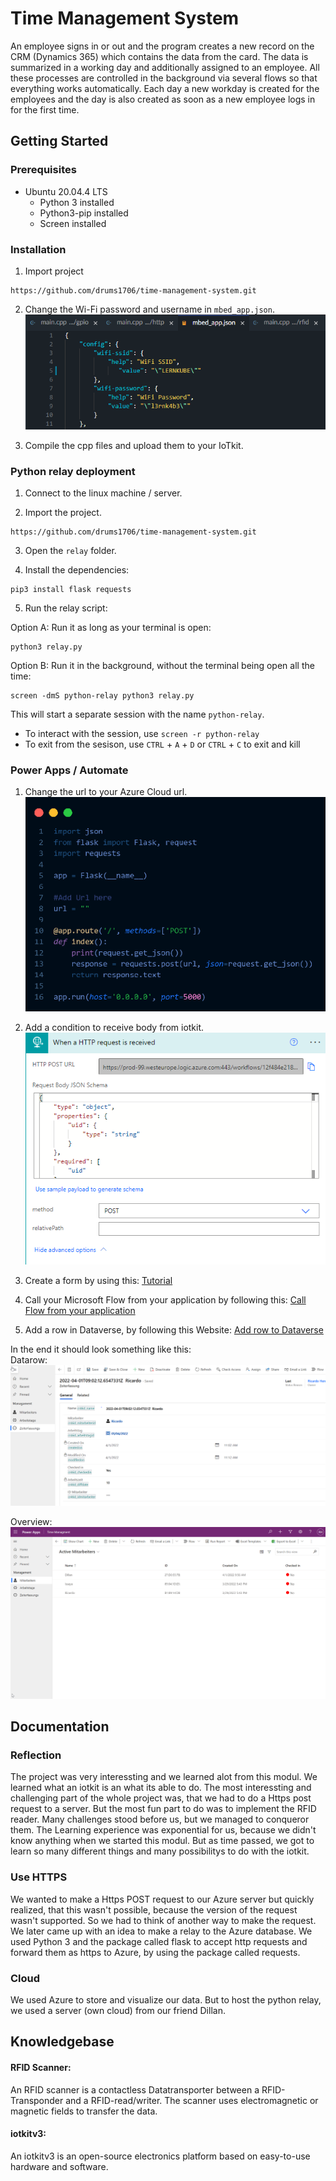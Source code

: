 # Time Management System

An employee signs in or out and the program creates a new record on the CRM (Dynamics 365) which contains the data from the card. The data is summarized in a working day and additionally assigned to an employee. All these processes are controlled in the background via several flows so that everything works automatically. Each day a new workday is created for the employees and the day is also created as soon as a new employee logs in for the first time.

## Getting Started

### Prerequisites

* Ubuntu 20.04.4 LTS
  * Python 3 installed
  * Python3-pip installed
  * Screen installed

### Installation

1. Import project
```
https://github.com/drums1706/time-management-system.git
```
2. Change the Wi-Fi password and username in `mbed_app.json`.
![Image of the file](./assets/wifi_config.png)

3. Compile the cpp files and upload them to your IoTkit.

### Python relay deployment

1. Connect to the linux machine / server.

2. Import the project.
```
https://github.com/drums1706/time-management-system.git
```

3. Open the `relay` folder.

4. Install the dependencies:
```
pip3 install flask requests
```

5. Run the relay script:

Option A: Run it as long as your terminal is open:
```
python3 relay.py
```

Option B: Run it in the background, without the terminal being open all the time:
```
screen -dmS python-relay python3 relay.py
```
This will start a separate session with the name `python-relay`.
* To interact with the session, use `screen -r python-relay`
* To exit from the sesison, use `CTRL` + `A` + `D` or `CTRL` + `C` to exit and kill


### Power Apps / Automate

1. Change the url to your Azure Cloud url.  
![Image of python url](./assets/python_url.png)

2. Add a condition to receive body from iotkit.  
![Image of flow](./assets/body_condition.png/)

3. Create a form by using this: 
[Tutorial](https://www.youtube.com/watch?v=b9S-hvlG7AU)

4. Call your Microsoft Flow from your application by following this: 
[Call Flow from your application](https://powerautomate.microsoft.com/en-us/blog/call-flow-restapi/)

5. Add a row in Dataverse, by following this Website: 
[Add row to Dataverse](https://docs.microsoft.com/en-us/power-automate/dataverse/create)

In the end it should look something like this:  
Datarow:   
![Image of Datarow](./assets/datarow.png)  

Overview:   
![Image of Overview](./assets/overview.png)

## Documentation

### Reflection

The project was very interessting and we learned alot from this modul. We learned what an iotkit is an what its able to do. The most interessting and challenging part of the whole project was, that we had to do a Https post request to a server. But the most fun part to do was to implement the RFID reader. Many challenges stood before us, but we managed to conqueror them. The Learning experience was exponential for us, because we didn't know anything when we started this modul. But as time passed, we got to learn so many different things and many possibilitys to do with the iotkit. 

### Use HTTPS

We wanted to make a Https POST request to our Azure server but quickly realized, that this wasn't possible, because the version of the request wasn't supported. So we had to think of another way to make the request. We later came up with an idea to make a relay to the Azure database. We used Python 3 and the package called flask to accept http requests and forward them as https to Azure, by using the package called requests.

### Cloud

We used Azure to store and visualize our data. But to host the python relay, we used a server (own cloud) from our friend Dillan.

## Knowledgebase

#### RFID Scanner:  
An RFID scanner is a contactless Datatransporter between a RFID-Transponder and a RFID-read/writer. The scanner uses electromagnetic or magnetic fields to transfer the data.

#### iotkitv3:  
An iotkitv3 is an open-source electronics platform based on easy-to-use hardware and software.
